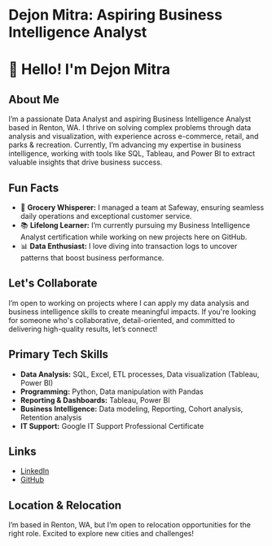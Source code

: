 # Dejon Mitra: Aspiring Business Intelligence Analyst
# 👋 Hello! I'm Dejon Mitra

## About Me
I’m a passionate Data Analyst and aspiring Business Intelligence Analyst based in Renton, WA. I thrive on solving complex problems through data analysis and visualization, with experience across e-commerce, retail, and parks & recreation. Currently, I’m advancing my expertise in business intelligence, working with tools like SQL, Tableau, and Power BI to extract valuable insights that drive business success.

## Fun Facts
- 🛒 **Grocery Whisperer:** I managed a team at Safeway, ensuring seamless daily operations and exceptional customer service.
- 📚 **Lifelong Learner:** I’m currently pursuing my Business Intelligence Analyst certification while working on new projects here on GitHub.
- 📊 **Data Enthusiast:** I love diving into transaction logs to uncover patterns that boost business performance.

## Let's Collaborate
I’m open to working on projects where I can apply my data analysis and business intelligence skills to create meaningful impacts. If you're looking for someone who's collaborative, detail-oriented, and committed to delivering high-quality results, let’s connect!

## Primary Tech Skills
- **Data Analysis:** SQL, Excel, ETL processes, Data visualization (Tableau, Power BI)
- **Programming:** Python, Data manipulation with Pandas
- **Reporting & Dashboards:** Tableau, Power BI
- **Business Intelligence:** Data modeling, Reporting, Cohort analysis, Retention analysis
- **IT Support:** Google IT Support Professional Certificate

## Links
- [LinkedIn](https://www.linkedin.com/in/dejon-mitra/)
- [GitHub](https://github.com/dejmitra19)

## Location & Relocation
I’m based in Renton, WA, but I’m open to relocation opportunities for the right role. Excited to explore new cities and challenges!

